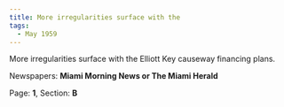 ```yaml
---  
title: More irregularities surface with the  
tags:  
  - May 1959  
---  
```

  
More irregularities surface with the Elliott Key causeway financing plans.  
  
Newspapers: **Miami Morning News or The Miami Herald**  
  
Page: **1**, Section: **B** 
